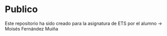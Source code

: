 # Publico
Este repositorio ha sido creado para la asignatura de ETS por el alumno -> Moisés Fernández Muiña
